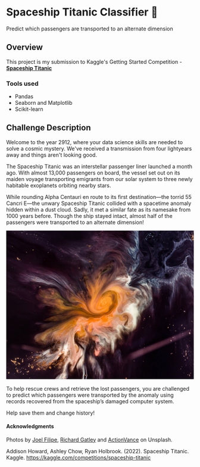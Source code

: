 # Spaceship Titanic Classifier 🚀
Predict which passengers are transported to an alternate dimension

## Overview

This project is my submission to Kaggle's Getting Started Competition - [**Spaceship Titanic**](https://kaggle.com/competitions/spaceship-titanic)

### Tools used

- Pandas
- Seaborn and Matplotlib
- Scikit-learn

## Challenge Description

Welcome to the year 2912, where your data science skills are needed to solve a cosmic mystery. We've received a transmission from four lightyears away and things aren't looking good.

The Spaceship Titanic was an interstellar passenger liner launched a month ago. With almost 13,000 passengers on board, the vessel set out on its maiden voyage transporting emigrants from our solar system to three newly habitable exoplanets orbiting nearby stars.

While rounding Alpha Centauri en route to its first destination—the torrid 55 Cancri E—the unwary Spaceship Titanic collided with a spacetime anomaly hidden within a dust cloud. Sadly, it met a similar fate as its namesake from 1000 years before. Though the ship stayed intact, almost half of the passengers were transported to an alternate dimension!

![img](./joel-filipe-QwoNAhbmLLo-unsplash.jpg)

To help rescue crews and retrieve the lost passengers, you are challenged to predict which passengers were transported by the anomaly using records recovered from the spaceship’s damaged computer system.

Help save them and change history!

#### Acknowledgments

Photos by [Joel Filipe](https://unsplash.com/@joelfilip?utm_source=unsplash&utm_medium=referral&utm_content=creditCopyText), [Richard Gatley](https://unsplash.com/@uncle_rickie?utm_source=unsplash&utm_medium=referral&utm_content=creditCopyText) and [ActionVance](https://unsplash.com/@actionvance?utm_source=unsplash&utm_medium=referral&utm_content=creditCopyText) on Unsplash.

Addison Howard, Ashley Chow, Ryan Holbrook. (2022). Spaceship Titanic. Kaggle. https://kaggle.com/competitions/spaceship-titanic